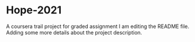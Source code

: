 # Hope-2021
A coursera trail project for graded assignment
I am editing the README file. Adding some more details about the project description.
